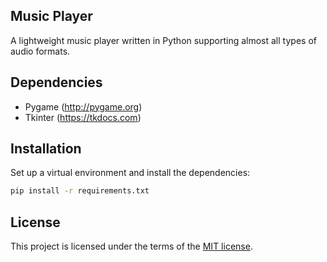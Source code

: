 ## Music Player
A lightweight music player written in Python supporting almost all types of audio formats.

## Dependencies

- Pygame (http://pygame.org)
- Tkinter (https://tkdocs.com)

## Installation
Set up a virtual environment and install the dependencies:
```sh
pip install -r requirements.txt
```

## License
This project is licensed under the terms of the [MIT license](https://github.com/nagracks/organizer/blob/master/LICENSE).
